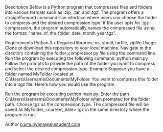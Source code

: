 Description
Below is a Python program that compresses files and folders into various formats such as .zip, .tar, and .tgz. The program offers a straightforward command-line interface where users can choose the folder to compress and the desired compression type. If the user opts for .tgz compression, the program automatically names the compressed file using the format: "name_of_the_folder_date_month_year.tgz".


Requirements
Python 3.x
Required libraries: os, shutil, tarfile, zipfile
Usage
Clone or download this repository to your local machine.
Navigate to the directory containing the folder_compressor.py file using the command line.
Run the program by executing the following command:
python main.py
Follow the prompts to provide the path of the folder you want to compress and select the desired compression type.
Example
Suppose you have a folder named MyFolder located at C:\Users\Username\Documents\MyFolder. You want to compress this folder into a .tgz file. Here's how you would use the program:

Run the program by executing python main.py.
Enter the path C:\Users\Username\Documents\MyFolder when prompted for the folder path.
Choose tgz as the compression type.
The compressed file will be saved as MyFolder_<current_date>.tgz in the same directory where the program is run.

Author 
p.umunyana@alustudent.com